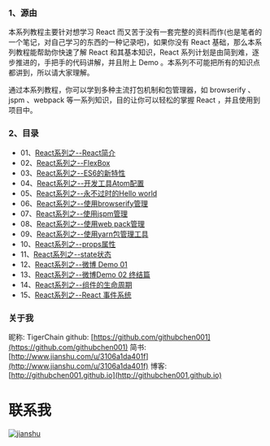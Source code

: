 
### 1、源由
本系列教程主要针对想学习 React 而又苦于没有一套完整的资料而作(也是笔者的一个笔记，对自己学习的东西的一种记录吧)，如果你没有 React 基础，那么本系列教程能帮助你快速了解 React 和其基本知识，React 系列计划是由简到难，逐步推进的，手把手的代码讲解，并且附上 Demo 。本系列不可能把所有的知识点都讲到，所以请大家理解。


通过本系列教程，你可以学到多种主流打包机制和包管理器，如 browserify 、jspm 、webpack 等一系列知识，目的让你可以轻松的掌握 React ，并且使用到项目中。

### 2、目录

* 01、[React系列之--React简介](http://www.jianshu.com/p/44f7d59f8c40)
* 02、[React系列之--FlexBox](http://www.jianshu.com/p/f05426c7fc89)
* 03、[React系列之--ES6的新特性](http://www.jianshu.com/p/42b717ac2d5b)
* 04、[React系列之--开发工具Atom配置](http://www.jianshu.com/p/d5ddbb9f613a)
* 05、[React系列之--永不过时的Hello world](http://www.jianshu.com/p/bf90947bcace)
* 06、[React系列之--使用browserify管理](http://www.jianshu.com/p/93a112dc62b9)
* 07、[React系列之--使用jspm管理](http://www.jianshu.com/p/4d55afa2d151)
* 08、[React系列之--使用web pack管理](http://www.jianshu.com/p/732c4d501668)
* 09、[React系列之--使用yarn包管理工具](http://www.jianshu.com/p/f05eabdf3ab6)
* 10、[React系列之--props属性](http://www.jianshu.com/p/fa81cebac3ef)
* 11、[React系列之--state状态](http://www.jianshu.com/p/44a787904d9b)
* 12、[React系列之--微博 Demo 01](http://www.jianshu.com/p/f4e6ecfd52fd)
* 13、[React系列之--微博Demo 02 终结篇](http://www.jianshu.com/p/9fddf666b718)
* 14、[React系列之--组件的生命周期](http://www.jianshu.com/p/e3d1ecfb6312)
* 15、[React系列之--React 事件系统](http://www.jianshu.com/p/99dc37f9edf3)


### 关于我
昵称: TigerChain
github: [https://github.com/githubchen001](https://github.com/githubchen001)
简书: [http://www.jianshu.com/u/3106a1da401f](http://www.jianshu.com/u/3106a1da401f)
博客: [http://githubchen001.github.io](http://githubchen001.github.io)

# 联系我

[![jianshu][jianshusvg]][jianshu]


[jianshusvg]: https://img.shields.io/badge/简书-TigerChain-brightgreen.svg

[jianshu]:http://www.jianshu.com/u/3106a1da401f
